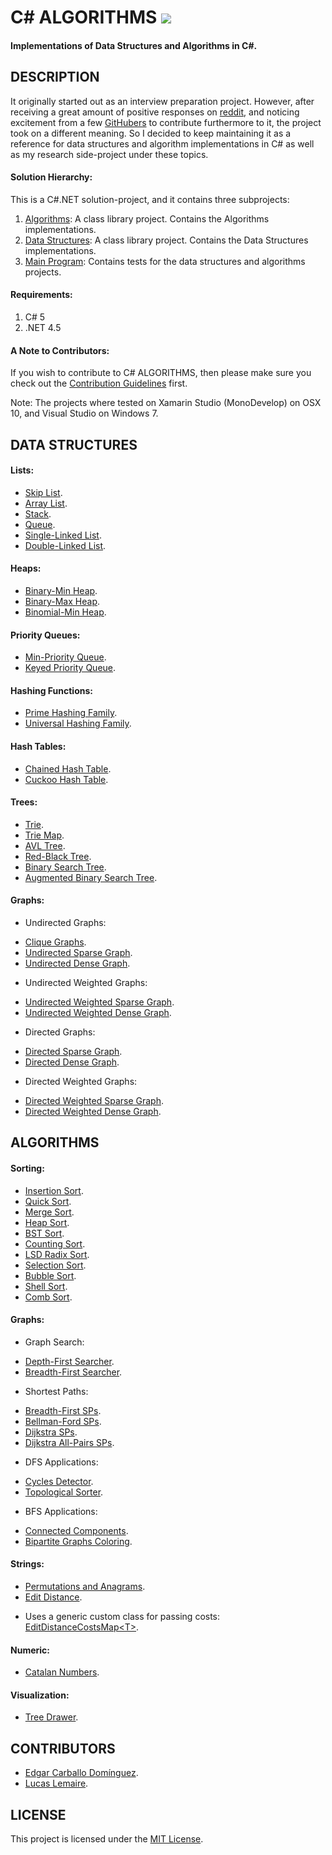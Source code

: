 # C# ALGORITHMS [![](https://travis-ci.org/aalhour/C-Sharp-Algorithms.svg?branch=master)](https://travis-ci.org/aalhour/C-Sharp-Algorithms)

#### Implementations of Data Structures and Algorithms in C#.

## DESCRIPTION

It originally started out as an interview preparation project. However, after receiving a great amount of positive responses on [reddit](https://redd.it/3etf9f), and noticing excitement from a few [GitHubers](https://github.com/aalhour/C-Sharp-Algorithms/graphs/contributors) to contribute furthermore to it, the project took on a different meaning. So I decided to keep maintaining it as a reference for data structures and algorithm implementations in C# as well as my research side-project under these topics.

#### Solution Hierarchy:

This is a C#.NET solution-project, and it contains three subprojects:

 1. [Algorithms](Algorithms): A class library project. Contains the Algorithms implementations.
 2. [Data Structures](DataStructures): A class library project. Contains the Data Structures implementations.
 3. [Main Program](MainProgram): Contains tests for the data structures and algorithms projects.

#### Requirements:
 1. C# 5
 2. .NET 4.5

#### A Note to Contributors:
If you wish to contribute to C# ALGORITHMS, then please make sure you check out the [Contribution Guidelines](CONTRIBUTING.md) first.

Note: The projects where tested on Xamarin Studio (MonoDevelop) on OSX 10, and Visual Studio on Windows 7.


## DATA STRUCTURES

#### Lists:
 * [Skip List](DataStructures/Lists/SkipList.cs).
 * [Array List](DataStructures/Lists/ArrayList.cs).
 * [Stack](DataStructures/Lists/Stack.cs).
 * [Queue](DataStructures/Lists/Queue.cs).
 * [Single-Linked List](DataStructures/Lists/SLinkedList.cs).
 * [Double-Linked List](DataStructures/Lists/DLinkedList.cs).

#### Heaps:
 * [Binary-Min Heap](DataStructures/Heaps/BinaryMinHeap.cs).
 * [Binary-Max Heap](DataStructures/Heaps/BinaryMaxHeap.cs).
 * [Binomial-Min Heap](DataStructures/Heaps/BinomialMinHeap.cs).
 
#### Priority Queues:
 * [Min-Priority Queue](DataStructures/Heaps/MinPriorityQueue.cs).
 * [Keyed Priority Queue](DataStructures/Heaps/KeyedPriorityQueue.cs).
 
#### Hashing Functions:
 * [Prime Hashing Family](DataStructures/Hashing/PrimeHashingFamily.cs).
 * [Universal Hashing Family](DataStructures/Hashing/UniversalHashingFamily.cs).

#### Hash Tables:
 * [Chained Hash Table](DataStructures/Dictionaries/ChainedHashTable.cs).
 * [Cuckoo Hash Table](DataStructures/Dictionaries/CuckooHashTable.cs).

#### Trees:
 * [Trie](DataStructures/Trees/Trie.cs).
 * [Trie Map](DataStructures/Trees/TrieMap.cs).
 * [AVL Tree](DataStructures/Trees/AVLTree.cs).
 * [Red-Black Tree](DataStructures/Trees/RedBlackTree.cs).
 * [Binary Search Tree](DataStructures/Trees/BinarySearchTree.cs).
 * [Augmented Binary Search Tree](DataStructures/Trees/AugmentedBinarySearchTree.cs).
 
#### Graphs:
 * Undirected Graphs:
  + [Clique Graphs](DataStructures/Graphs/CliqueGraph.cs).
  + [Undirected Sparse Graph](DataStructures/Graphs/UndirectedSparseGraph.cs).
  + [Undirected Dense Graph](DataStructures/Graphs/UndirectedDenseGraph.cs).
 * Undirected Weighted Graphs:
  + [Undirected Weighted Sparse Graph](DataStructures/Graphs/UndirectedWeightedSparseGraph.cs).
  + [Undirected Weighted Dense Graph](DataStructures/Graphs/UndirectedWeightedDenseGraph.cs).
 * Directed Graphs:
  + [Directed Sparse Graph](DataStructures/Graphs/DirectedSparseGraph.cs).
  + [Directed Dense Graph](DataStructures/Graphs/DirectedDenseGraph.cs).
 * Directed Weighted Graphs:
  + [Directed Weighted Sparse Graph](DataStructures/Graphs/DirectedWeightedSparseGraph.cs).
  + [Directed Weighted Dense Graph](DataStructures/Graphs/DirectedWeightedDenseGraph.cs).


## ALGORITHMS

#### Sorting:
 * [Insertion Sort](Algorithms/Sorting/InsertionSorter.cs).
 * [Quick Sort](Algorithms/Sorting/QuickSorter.cs).
 * [Merge Sort](Algorithms/Sorting/MergeSorter.cs).
 * [Heap Sort](Algorithms/Sorting/HeapSorter.cs).
 * [BST Sort](Algorithms/Sorting/BinarySearchTreeSorter.cs).
 * [Counting Sort](Algorithms/Sorting/CountingSorter.cs).
 * [LSD Radix Sort](Algorithms/Sorting/LSDRadixSorter.cs).
 * [Selection Sort](Algorithms/Sorting/SelectionSorter.cs).
 * [Bubble Sort](Algorithms/Sorting/BubbleSorter.cs).
 * [Shell Sort](Algorithms/Sorting/ShellSorter.cs).
 * [Comb Sort](Algorithms/Sorting/CombSorter.cs).

#### Graphs:
 * Graph Search:
  + [Depth-First Searcher](Algorithms/Graphs/DepthFirstSearcher.cs).
  + [Breadth-First Searcher](Algorithms/Graphs/BreadthFirstSearcher.cs).
 * Shortest Paths:
  + [Breadth-First SPs](Algorithms/Graphs/BreadthFirstShortestPaths.cs).
  + [Bellman-Ford SPs](Algorithms/Graphs/BellmanFordShortestPaths.cs).
  + [Dijkstra SPs](Algorithms/Graphs/DijkstraShortestPaths.cs).
  + [Dijkstra All-Pairs SPs](Algorithms/Graphs/DijkstraAllPairsShortestPaths.cs).
 * DFS Applications:
  + [Cycles Detector](Algorithms/Graphs/CyclesDetector.cs).
  + [Topological Sorter](Algorithms/Graphs/TopologicalSorter.cs).
 * BFS Applications:
  + [Connected Components](Algorithms/Graphs/ConnectedComponents.cs).
  + [Bipartite Graphs Coloring](Algorithms/Graphs/BipartiteColoring.cs).

#### Strings:
 * [Permutations and Anagrams](Algorithms/Strings/Permutations.cs).
 * [Edit Distance](Algorithms/Strings/EditDistance.cs).
  + Uses a generic custom class for passing costs: [EditDistanceCostsMap\<T\>](Algorithms/Strings/EditDistanceCostsMap.cs).

#### Numeric:
 * [Catalan Numbers](Algorithms/Numeric/CatalanNumbers.cs).

#### Visualization:
 * [Tree Drawer](DataStructures/Trees/TreeDrawer.cs).


## CONTRIBUTORS
 * [Edgar Carballo Domínguez](https://github.com/karv).
 * [Lucas Lemaire](https://github.com/ZwoRmi).


## LICENSE
This project is licensed under the [MIT License](LICENSE).
